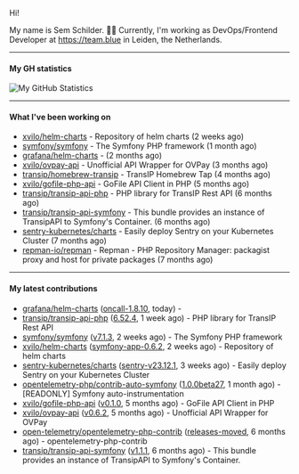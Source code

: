 Hi!

My name is Sem Schilder. 👋🏻 Currently, I'm working as DevOps/Frontend Developer at https://team.blue in Leiden, the Netherlands.

---

#### My GH statistics

![My GitHub Statistics](https://github-readme-stats.vercel.app/api?username=xvilo&show_icons=true&count_private=true&hide_title=true)

---

#### What I've been working on

- [xvilo/helm-charts](https://github.com/xvilo/helm-charts) - Repository of helm charts (2 weeks ago)
- [symfony/symfony](https://github.com/symfony/symfony) - The Symfony PHP framework (1 month ago)
- [grafana/helm-charts](https://github.com/grafana/helm-charts) -  (2 months ago)
- [xvilo/ovpay-api](https://github.com/xvilo/ovpay-api) - Unofficial API Wrapper for OVPay (3 months ago)
- [transip/homebrew-transip](https://github.com/transip/homebrew-transip) - TransIP Homebrew Tap (4 months ago)
- [xvilo/gofile-php-api](https://github.com/xvilo/gofile-php-api) - GoFile API Client in PHP (5 months ago)
- [transip/transip-api-php](https://github.com/transip/transip-api-php) - PHP library for TransIP Rest API (6 months ago)
- [transip/transip-api-symfony](https://github.com/transip/transip-api-symfony) - This bundle provides an instance of TransipAPI to Symfony&#39;s Container. (6 months ago)
- [sentry-kubernetes/charts](https://github.com/sentry-kubernetes/charts) - Easily deploy Sentry on your Kubernetes Cluster (7 months ago)
- [repman-io/repman](https://github.com/repman-io/repman) - Repman - PHP Repository Manager: packagist proxy and host for private packages  (7 months ago)

---

#### My latest contributions

- [grafana/helm-charts](https://github.com/grafana/helm-charts) ([oncall-1.8.10](https://github.com/grafana/helm-charts/releases/tag/oncall-1.8.10), today) - 
- [transip/transip-api-php](https://github.com/transip/transip-api-php) ([6.52.4](https://github.com/transip/transip-api-php/releases/tag/6.52.4), 1 week ago) - PHP library for TransIP Rest API
- [symfony/symfony](https://github.com/symfony/symfony) ([v7.1.3](https://github.com/symfony/symfony/releases/tag/v7.1.3), 2 weeks ago) - The Symfony PHP framework
- [xvilo/helm-charts](https://github.com/xvilo/helm-charts) ([symfony-app-0.6.2](https://github.com/xvilo/helm-charts/releases/tag/symfony-app-0.6.2), 2 weeks ago) - Repository of helm charts
- [sentry-kubernetes/charts](https://github.com/sentry-kubernetes/charts) ([sentry-v23.12.1](https://github.com/sentry-kubernetes/charts/releases/tag/sentry-v23.12.1), 3 weeks ago) - Easily deploy Sentry on your Kubernetes Cluster
- [opentelemetry-php/contrib-auto-symfony](https://github.com/opentelemetry-php/contrib-auto-symfony) ([1.0.0beta27](https://github.com/opentelemetry-php/contrib-auto-symfony/releases/tag/1.0.0beta27), 1 month ago) - [READONLY] Symfony auto-instrumentation
- [xvilo/gofile-php-api](https://github.com/xvilo/gofile-php-api) ([v0.1.0](https://github.com/xvilo/gofile-php-api/releases/tag/v0.1.0), 5 months ago) - GoFile API Client in PHP
- [xvilo/ovpay-api](https://github.com/xvilo/ovpay-api) ([v0.6.2](https://github.com/xvilo/ovpay-api/releases/tag/v0.6.2), 5 months ago) - Unofficial API Wrapper for OVPay
- [open-telemetry/opentelemetry-php-contrib](https://github.com/open-telemetry/opentelemetry-php-contrib) ([releases-moved](https://github.com/open-telemetry/opentelemetry-php-contrib/releases/tag/releases-moved), 6 months ago) - opentelemetry-php-contrib
- [transip/transip-api-symfony](https://github.com/transip/transip-api-symfony) ([v1.1.1](https://github.com/transip/transip-api-symfony/releases/tag/v1.1.1), 6 months ago) - This bundle provides an instance of TransipAPI to Symfony&#39;s Container.
